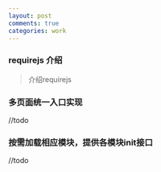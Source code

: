 ```yaml
---
layout: post
comments: true
categories: work
---
```


### requirejs 介绍
> 介绍requirejs
 
### 多页面统一入口实现
//todo
### 按需加载相应模块，提供各模块init接口
//todo



